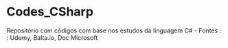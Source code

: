 # Codes_CSharp
Repositório com códigos com base nos estudos da linguagem C# - Fontes : : Udemy, Balta.io, Doc Microsoft
